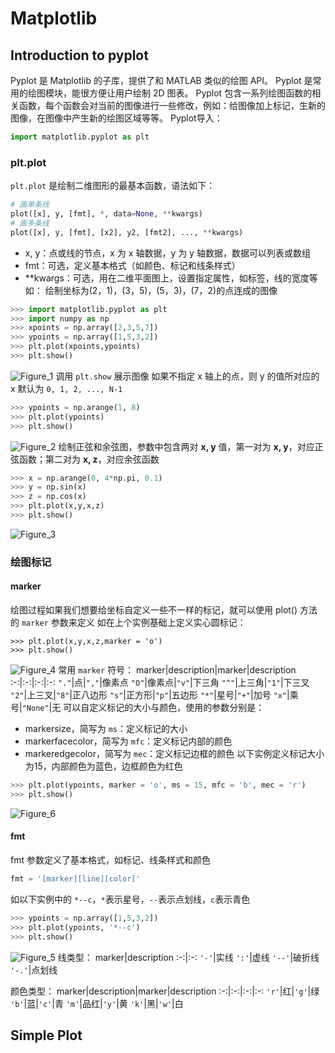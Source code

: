 # Matplotlib
## Introduction to pyplot
Pyplot 是 Matplotlib 的子库，提供了和 MATLAB 类似的绘图 API。
Pyplot 是常用的绘图模块，能很方便让用户绘制 2D 图表。
Pyplot 包含一系列绘图函数的相关函数，每个函数会对当前的图像进行一些修改，例如：给图像加上标记，生新的图像，在图像中产生新的绘图区域等等。
Pyplot导入：
```python
import matplotlib.pyplot as plt
```
### plt.plot
`plt.plot` 是绘制二维图形的最基本函数，语法如下：
```python
# 画单条线
plot([x], y, [fmt], *, data=None, **kwargs)
# 画多条线
plot([x], y, [fmt], [x2], y2, [fmt2], ..., **kwargs)
```
* x, y：点或线的节点，x 为 x 轴数据，y 为 y 轴数据，数据可以列表或数组
* fmt：可选，定义基本格式（如颜色、标记和线条样式）
* **kwargs：可选，用在二维平面图上，设置指定属性，如标签，线的宽度等
如：
绘制坐标为(2，1)，(3，5)，(5，3)，(7，2)的点连成的图像
```python
>>> import matplotlib.pyplot as plt
>>> import numpy as np
>>> xpoints = np.array([2,3,5,7])
>>> ypoints = np.array([1,5,3,2])
>>> plt.plot(xpoints,ypoints)
>>> plt.show()
```
![Figure_1](images/Figure_1.png)
调用 `plt.show` 展示图像
如果不指定 x 轴上的点，则 y 的值所对应的 x 默认为 `0, 1, 2, ..., N-1`
```python
>>> ypoints = np.arange(1, 8)
>>> plt.plot(ypoints)
>>> plt.show()
```
![Figure_2](images/Figure_2.png)
绘制正弦和余弦图，参数中包含两对 **x, y** 值，第一对为 **x, y**，对应正弦函数；第二对为 **x, z**，对应余弦函数
```python
>>> x = np.arange(0, 4*np.pi, 0.1)
>>> y = np.sin(x)
>>> z = np.cos(x)
>>> plt.plot(x,y,x,z)
>>> plt.show()
```
![Figure_3](images/Figure_3.png)
### 绘图标记
#### marker
绘图过程如果我们想要给坐标自定义一些不一样的标记，就可以使用 plot() 方法的 `marker` 参数来定义
如在上个实例基础上定义实心圆标记：
```
>>> plt.plot(x,y,x,z,marker = 'o')
>>> plt.show()
```
![Figure_4](images/Figure_4.png)
常用 `marker` 符号：
marker|description|marker|description
:-:|:-:|:-:|:-:
`"."`|点|`","`|像素点
`"O"`|像素点|`"v"`|下三角
`"^"`|上三角|`"1"`|下三叉
`"2"`|上三叉|`"8"`|正八边形
`"s"`|正方形|`"p"`|五边形
`"*"`|星号|`"+"`|加号
`"x"`|乘号|`"None"`|无
可以自定义标记的大小与颜色，使用的参数分别是：
* markersize，简写为 `ms`：定义标记的大小
* markerfacecolor，简写为 `mfc`：定义标记内部的颜色
* markeredgecolor，简写为 `mec`：定义标记边框的颜色
以下实例定义标记大小为15，内部颜色为蓝色，边框颜色为红色
```python
>>> plt.plot(ypoints, marker = 'o', ms = 15, mfc = 'b', mec = 'r')
>>> plt.show()
```
![Figure_6](images/Figure_6.png)
#### fmt
fmt 参数定义了基本格式，如标记、线条样式和颜色
```python
fmt = '[marker][line][color]'
```
如以下实例中的 `*--c`，`*`表示星号，`--`表示点划线，`c`表示青色
```python
>>> ypoints = np.array([1,5,3,2])
>>> plt.plot(ypoints, '*--c')
>>> plt.show()
```
![Figure_5](images/Figure_5.png)
线类型：
marker|description
:-:|:-:
`'-'`|实线
`':'`|虚线
`'--'`|破折线
`'-.'`|点划线

颜色类型：
marker|description|marker|description
:-:|:-:|:-:|:-:
`'r'`|红|`'g'`|绿
`'b'`|蓝|`'c'`|青
`'m'`|品红|`'y'`|黄
`'k'`|黑|`'w'`|白
## Simple Plot
